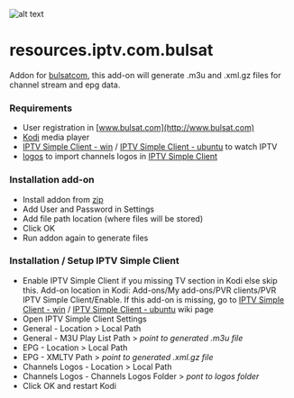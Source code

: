 ![alt text](https://github.com/vastril4o/kodi/blob/master/resources.iptv.com.bulsat/fanart.png)
# resources.iptv.com.bulsat
Addon for [bulsatcom](http://www.bulsat.com), this add-on will generate .m3u and .xml.gz files for channel stream and epg data.

### Requirements
* User registration in [www.bulsat.com](http://www.bulsat.com)
* [Kodi](https://kodi.tv) media player
* [IPTV Simple Client - win](http://kodi.wiki/view/Add-on:IPTV_Simple_Client) / [IPTV Simple Client - ubuntu](http://kodi.wiki/view/Ubuntu_PVR_add-ons) to watch IPTV
* [logos](https://github.com/vastril4o/kodi/raw/master/logos.zip) to import channels logos in [IPTV Simple Client](http://kodi.wiki/view/Add-on:IPTV_Simple_Client)

### Installation add-on
* Install addon from [zip](https://github.com/vastril4o/kodi/raw/master/resources.iptv.com.bulsat.zip)
* Add User and Password in Settings
* Add file path location (where files will be stored)
* Click OK
* Run addon again to generate files

### Installation / Setup IPTV Simple Client
* Enable IPTV Simple Client if you missing TV section in Kodi else skip this. Add-on location in Kodi: Add-ons/My add-ons/PVR clients/PVR IPTV Simple Client/Enable. If this add-on is missing, go to [IPTV Simple Client - win](http://kodi.wiki/view/Add-on:IPTV_Simple_Client) / [IPTV Simple Client - ubuntu](http://kodi.wiki/view/Ubuntu_PVR_add-ons) wiki page
* Open IPTV Simple Client Settings
* General - Location > Local Path
* General - M3U Play List Path > <i>point to generated .m3u file</i>
* EPG - Location > Local Path
* EPG - XMLTV Path > <i>point to generated .xml.gz file</i>
* Channels Logos - Location > Local Path
* Channels Logos - Channels Logos Folder > <i>pont to logos folder</i>
* Click OK and restart Kodi
